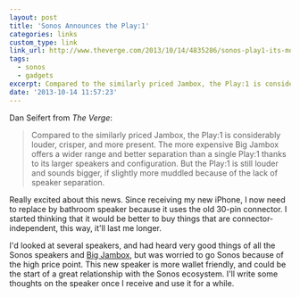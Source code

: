 ```yaml
---
layout: post
title: 'Sonos Announces the Play:1'
categories: links
custom_type: link
link_url: http://www.theverge.com/2013/10/14/4835286/sonos-play1-its-most-affordable-wireless-speaker-price-availability
tags:
  - sonos
  - gadgets
excerpt: Compared to the similarly priced Jambox, the Play:1 is considerably louder, crisper, and more present. The more expensive Big Jambox offers a wider range and better separation than a single Play:1 thanks to its larger speakers and configuration.
date: '2013-10-14 11:57:23'
---
```

Dan Seifert from *The Verge*:

>Compared to the similarly priced Jambox, the Play:1 is considerably louder, crisper, and more present. The more expensive Big Jambox offers a wider range and better separation than a single Play:1 thanks to its larger speakers and configuration. But the Play:1 is still louder and sounds bigger, if slightly more muddled because of the lack of speaker separation.

Really excited about this news. Since receiving my new iPhone, I now need to replace by bathroom speaker because it uses the old 30-pin connector. I started thinking that it would be better to buy things that are connector-independent, this way, it'll last me longer.

I'd looked at several speakers, and had heard very good things of all the Sonos speakers and [Big Jambox](https://jawbone.com/speakers/bigjambox), but was worried to go Sonos because of the high price point. This new speaker is more wallet friendly, and could be the start of a great relationship with the Sonos ecosystem. I'll write some thoughts on the speaker once I receive and use it for a while.

